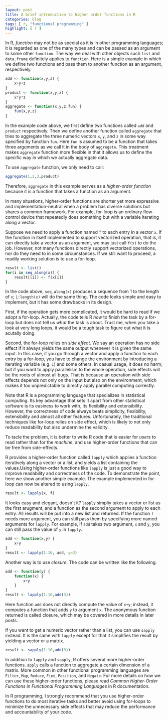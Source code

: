 ```yaml
---
layout: post
title: A brief introduction to higher order functions in R
categories: blog
tags: [ r, "functional programming" ]
highlight: [ r ]
---
```


In R, *function* may not be as special as it is in other programming languages; it is regarded as one of the many types and can be passed as an argument to some other `function`. The way we deal with other objects such `list` and `data.frame` definitely applies to `function`. Here is a simple example in which we define two functions and pass them to another function as an argument, respectively.

```r
add <- function(x,y,z) {
    x+y+z
}
product <- function(x,y,z) {
    x*y*z
}
aggregate <- function(x,y,z,fun) {
    fun(x,y,z)
}
```

In the example code above, we first define two functions called `add` and `product` respectively. Then we define another function called `aggregate` that tries to aggregate the three numeric vectors `x`, `y`, and `z` in some way specified by function `fun`. Here `fun` is assumed to be a function that takes three arguments as we call it in the body of `aggregate`. This treatment makes `aggregate` function more flexible in that it allows us to define the specific way in which we actually aggregate data.

To use `aggregate` function, we only need to call:

```r
aggregate(1,2,3,product)
```

Therefore, `aggregate` in this example serves as a *higher-order function* because it is a function that takes a function as an argument.

In many situations, higher-order functions are shorter yet more expressive and implementation-neutral when a problem has diverse solutions but shares a common framework. For example, for-loop is an ordinary flow-control device that repeatedly does something but with a variable iterating along a vector.

Suppose we need to apply a function named `f` to each entry in a vector `x`. If the function in itself implemented to support vectorized operation, that is, it can directly take a vector as an argument, we may just call `f(x)` to do the job. However, not many functions directly support vectorized operations, nor do they need to in some circumstances. If we still want to proceed, a readily working solution is to use a for-loop.

```r
result <- list()
for(i in seq_along(x)) {
    result[[i]] <- f(x[i])
}
```

In the code above, `seq_along(x)` produces a sequence from 1 to the length of 
`x`; `1:length(x)` will do the same thing. The code looks simple and easy to implement, but it has some drawbacks in its design. 

First, if the operation gets more complicated, it would be hard to read if we adopt a for-loop. Actually, the code tells R *how* to finish the task by a for-loop but does not tell us *what* the task is about. Trust me, when you take a look at very long loops, it would be a tough task to figure out what it is acutally doing. 

Second, the for-loop relies on *side effect*. We say an operation has no side effect if it always yields the same output whenever it is given the same input. In this case, if you go through a vector and apply a function to each entry by a for-loop, you have to change the environment by introducing a iterating variable (e.g. `i`) and some others. In casual usage, it does no harm; but if you want to apply parallelism to the whole operation, side effects will be the roots of almost all bugs. That is because an operation with side effects depends not only on the input but also on the environment, which makes it too unpredictable to directly apply parallel computing correctly.

Note that R is a programming language that specializes in statistical computing. Its key advantage that sets it apart from other statistical software is its easiness to work with, its flexibility and extensibility. However, the correctness of code always beats simplicity, flexibility, extensibility and almost all other features. Unfortunately, the traditional techniques like for-loop relies on side effect, which is likely to not only reduce readability but also undermine the validity. 

To tacle the problem, it is better to write R code that is easier for *users* to read rather than for the *machine*, and use higher-order functions that can be free from side-effects.

R provides a higher-order function called `lapply` which applies a function iteratively along a vector or a list, and yields a list containing the values.Using higher-order functions like `lapply` is just a good way to improve readability and correctness of the code. To demonstrate the point, here we show another simple example. The example implemented in for-loop can now be altered to using `lapply`.

```r
result <- lapply(x, f)
```

It looks easy and elegant, doesn't it? `lapply` simpliy takes a vector or list as the first arugment, and a function as the second argument to apply to each entry. All results will be put into a new list and returned. If the function `f` needs more argument, you can still pass them by specifying more named arguments for `lapply`. For example, if `add` takes two argument, `x` and `y`, you can still pass the value of `y` in `lapply`.

```r
add <- function(x,y) {
    x+y
}
result <- lapply(1:10, add, y=3)
```

Another way is to use *closure*. The code can be written like the following.

```r
add <- function(y) {
    function(x) {
        x+y
    }
}
result <- lapply(1:10,add(3))
```

Here function `add` does not directly compute the value of `x+y`; instead, it computes a function that adds `y` to argument `x`. The anonymous function returned is called closure, which may be covered in more details in later posts.

If you want to get a numeric vector rather than a list, you can use `sapply` instead. It is the same with `lapply` except for that it simplifies the result by yielding a vector or a matrix.

```r
result <- sapply(1:10,add(3))
```

In addition to `lapply` and `sapply`, R offers several more higher-order functions. `apply` calls a function to aggregate a certain dimension of a matrix. More common in other functional programming languages are `Filter`, `Map`, `Reduce`, `Find`, `Position`, and `Negate`. For more details on how we can use these higher-order functions, please read *Common Higher-Order Functions in Functional Programming Languages* in R documentation.

In R programming, I strongly recommend that you use higher-order functions to do most iterative tasks and better avoid using for-loops to minimize the unnecessary side effects that may reduce the performance and accountability of your code.

